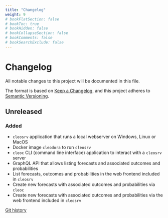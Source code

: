 ```yaml
---
title: "Changelog"
weight: 9
# bookFlatSection: false
# bookToc: true
# bookHidden: false
# bookCollapseSection: false
# bookComments: false
# bookSearchExclude: false
---
```


# Changelog

All notable changes to this project will be documented in this file.

The format is based on [Keep a Changelog](https://keepachangelog.com/en/1.1.0/),
and this project adheres to [Semantic Versioning](https://semver.org/spec/v2.0.0.html).


## Unreleased

### Added

- `cleosrv` application that runs a local webserver on Windows, Linux or MacOS
- Docker image `cleodora` to run `cleosrv`
- `cleoc` CLI (command line interface) application to interact with a `cleosrv`
  server
- GraphQL API that allows listing forecasts and associated outcomes and
  probabilities
- List forecasts, outcomes and probabilities in the web frontend included in
  `cleosrv`
- Create new forecasts with associated outcomes and probabilities via `cleoc`
- Create new forecasts with associated outcomes and probabilities via the web
  frontend included in `cleosrv`

[Git history](https://github.com/cleodora-forecasting/cleodora/commits/main)
